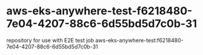 # aws-eks-anywhere-test-f6218480-7e04-4207-88c6-6d55bd5d7c0b-31
repository for use with E2E test job aws-eks-anywhere-test:f6218480-7e04-4207-88c6-6d55bd5d7c0b-31
